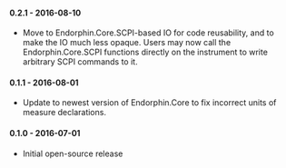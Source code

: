 #### 0.2.1 - 2016-08-10
* Move to Endorphin.Core.SCPI-based IO for code reusability, and to make the IO
  much less opaque.  Users may now call the Endorphin.Core.SCPI functions
  directly on the instrument to write arbitrary SCPI commands to it.

#### 0.1.1 - 2016-08-01
* Update to newest version of Endorphin.Core to fix incorrect units of measure
  declarations.

#### 0.1.0 - 2016-07-01
* Initial open-source release
